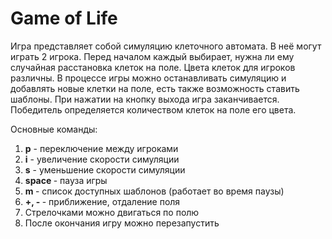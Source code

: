 # Game of Life  

Игра представляет собой симуляцию клеточного автомата. В неё могут играть 2 игрока. Перед началом каждый выбирает, нужна ли ему случайная расстановка клеток на поле. Цвета клеток для игроков различны. В процессе игры можно останавливать симуляцию и добавлять новые клетки на поле, есть также возможность ставить шаблоны. При нажатии на кнопку выхода игра заканчивается. Победитель определяется количеством клеток на поле его цвета.  

Основные команды:  
1) <b>p</b> - переключение между игроками  
2) <b>i</b> - увеличение скорости симуляции  
3) <b>s</b> - уменьшение скорости симуляции  
4) <b> space </b> - пауза игры     
5) <b> m </b> - список доступных шаблонов (работает во время паузы)  
6) <b> +, - </b> - приближение, отдаление поля  
7) Стрелочками можно двигаться по полю  
8) После окончания игру можно перезапустить  


